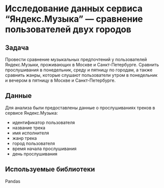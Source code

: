 # Исследование данных сервиса “Яндекс.Музыка” — сравнение пользователей двух городов

## Задача
Провести сравнение музыкальных предпочтений у пользователей Яндекс.Музыки, проживающих в Москве и Санкт-Петербурге. Сравнить прослушивания в понедельник, среду и пятницу по городам, а также сравнить жанры, которые слушают пользователи утром в понедельник и вечером в пятницу в Москве и Санкт-Петербурге.

## Данные
Для анализа были предоставлены данные о прослушиваниях треков в сервисе Яндекс.Музыка:

- идентификатор пользователя
- название трека
- имя исполнителя
- жанр трека
- город пользователя
- время начала прослушивания
- день прослушивания

## Используемые библиотеки
Pandas

